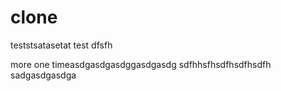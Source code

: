 clone
=====
teststsatasetat
test
dfsfh

more one timeasdgasdgasdggasdgasdg
sdfhhsfhsdfhsdfhsdfh
sadgasdgasdga
